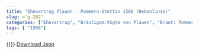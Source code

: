 ```yaml
---
title: "Ehevertrag Plauen - Pommern-Stettin 1566 (Nebenlinie)"
slug: ="g-202"
categories: ["Ehevertrag", "Bräutigam:Vögte von Plauen", "Braut: Pommern-Stettin", "Eheschließung vollzogen?:Ja", "verschiedenkonfessionelle Ehe?:Nein", "Dynastie Bräutigam:Vögte von Plauen", "Akteur Bräutigam:Vögte von Plauen", "Akteur Braut:Greifen", "Textbezug?:nein", "Ständisch?:nein", "Ratifikation?:nein", "Sonstiges?:nein", "Bräutigam:Vögte von Plauen", "Braut: Pommern-Stettin"]
tags: [ "1566"]
---
```

<!--more-->
{{<v162>}}
[Download Json](/vertraege/vertrag-202.json)